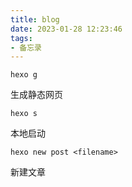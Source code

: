 ```yaml
---
title: blog
date: 2023-01-28 12:23:46
tags:
- 备忘录
---
```


```
hexo g
```

生成静态网页

```
hexo s
```

本地启动

```
hexo new post <filename>
```

新建文章
